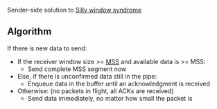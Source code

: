 Sender-side solution to [Silly window syndrome](TCP/Silly%20window%20syndrome.md)

## Algorithm

If there is new data to send:
- If the receiver window size >= [MSS](TCP/MSS.md) and available data is >= MSS:
	- Send complete MSS segment now
- Else, if there is unconfirmed data still in the pipe:
	- Enqueue data in the buffer until an acknowledgment is received
- Otherwise: (no packets in flight, all ACKs are received)
	- Send data immediately, no matter how small the packet is
